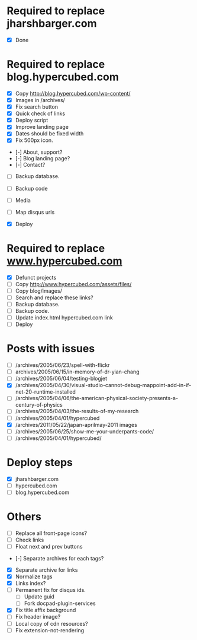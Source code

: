 # Required to replace jharshbarger.com
- [x] Done

# Required to replace blog.hypercubed.com

- [x] Copy http://blog.hypercubed.com/wp-content/
- [x] Images in /archives/
- [x] Fix search button
- [x] Quick check of links
- [x] Deploy script
- [x] Improve landing page
- [x] Dates should be fixed width
- [x] Fix 500px icon.
- [-] About, support?
- [-] Blog landing page?
- [-] Contact?
- [ ] Backup database.
- [ ] Backup code
- [ ] Media
- [ ] Map disqus urls
- [x] Deploy


# Required to replace www.hypercubed.com
- [x] Defunct projects
- [ ] Copy http://www.hypercubed.com/assets/files/
- [ ] Copy blog/images/
- [ ] Search and replace these links?
- [ ] Backup database.
- [ ] Backup code.
- [ ] Update index.html hypercubed.com link
- [ ] Deploy

# Posts with issues

- [ ] /archives/2005/06/23/spell-with-flickr
- [ ] archives/2005/06/15/in-memory-of-dr-yian-chang
- [ ] /archives/2005/06/04/testing-blogjet
- [x] /archives/2005/04/30/visual-studio-cannot-debug-mappoint-add-in-if-net-20-runtime-installed
- [ ] /archives/2005/04/06/the-american-physical-society-presents-a-century-of-physics
- [ ] /archives/2005/04/03/the-results-of-my-research
- [ ] /archives/2005/04/01/hypercubed
- [x] /archives/2011/05/22/japan-aprilmay-2011 images
- [ ] /archives/2005/06/25/show-me-your-underpants-code/
- [ ] /archives/2005/04/01/hypercubed/

# Deploy steps
- [x] jharshbarger.com
- [ ] hypercubed.com
- [ ] blog.hypercubed.com

# Others
- [ ] Replace all front-page icons?
- [ ] Check links
- [ ] Float next and prev buttons
- [-] Separate archives for each tags?
- [x] Separate archive for links
- [x] Normalize tags
- [x] Links index?
- [ ] Permanent fix for disqus ids.
	- [ ] Update guid
	- [ ] Fork docpad-plugin-services
- [x] Fix title affix background
- [ ] Fix header image?
- [ ] Local copy of cdn resources?
- [ ] Fix extension-not-rendering